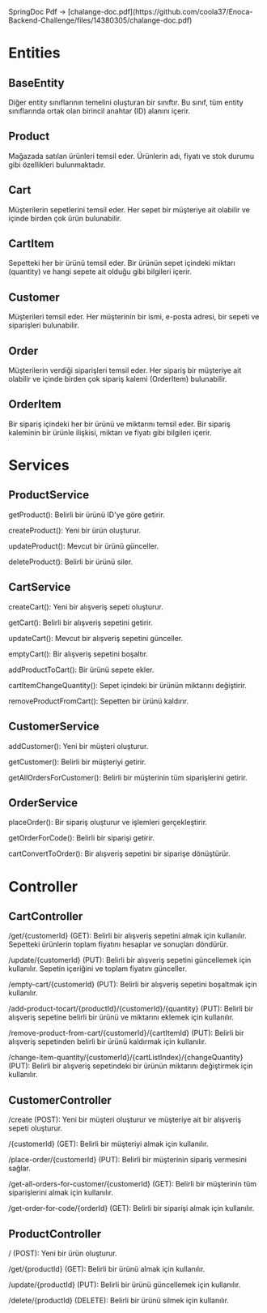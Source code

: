 <p> SpringDoc Pdf ->  [chalange-doc.pdf](https://github.com/coola37/Enoca-Backend-Challenge/files/14380305/chalange-doc.pdf)</p>

# Entities
## BaseEntity
<p>Diğer entity sınıflarının temelini oluşturan bir sınıftır. Bu sınıf, tüm entity sınıflarında ortak olan birincil anahtar (ID) alanını içerir.</p>

## Product
<p>Mağazada satılan ürünleri temsil eder. Ürünlerin adı, fiyatı ve stok durumu gibi özellikleri bulunmaktadır.</p>

## Cart
<p>Müşterilerin sepetlerini temsil eder. Her sepet bir müşteriye ait olabilir ve içinde birden çok ürün bulunabilir.</p>

## CartItem
<p>Sepetteki her bir ürünü temsil eder. Bir ürünün sepet içindeki miktarı (quantity) ve hangi sepete ait olduğu gibi bilgileri içerir.</p>

## Customer
<p>Müşterileri temsil eder. Her müşterinin bir ismi, e-posta adresi, bir sepeti ve siparişleri bulunabilir.</p>

## Order
<p>Müşterilerin verdiği siparişleri temsil eder. Her sipariş bir müşteriye ait olabilir ve içinde birden çok sipariş kalemi (OrderItem) bulunabilir.</p>

## OrderItem
<p>Bir sipariş içindeki her bir ürünü ve miktarını temsil eder. Bir sipariş kaleminin bir ürünle ilişkisi, miktarı ve fiyatı gibi bilgileri içerir.</p>
  
# Services
## ProductService
<p>getProduct(): Belirli bir ürünü ID'ye göre getirir.</p>
<p>createProduct(): Yeni bir ürün oluşturur.</p>
<p>updateProduct(): Mevcut bir ürünü günceller.</p>
<p>deleteProduct(): Belirli bir ürünü siler.</p>

## CartService
<p>createCart(): Yeni bir alışveriş sepeti oluşturur.</p>
<p>getCart(): Belirli bir alışveriş sepetini getirir.</p>
<p>updateCart(): Mevcut bir alışveriş sepetini günceller.</p>
<p>emptyCart(): Bir alışveriş sepetini boşaltır.</p>
<p>addProductToCart(): Bir ürünü sepete ekler.</p>
<p>cartItemChangeQuantity(): Sepet içindeki bir ürünün miktarını değiştirir.</p>
<p>removeProductFromCart(): Sepetten bir ürünü kaldırır.</p>

## CustomerService
<p>addCustomer(): Yeni bir müşteri oluşturur.</p>
<p>getCustomer(): Belirli bir müşteriyi getirir.</p>
<p>getAllOrdersForCustomer(): Belirli bir müşterinin tüm siparişlerini getirir.</p>

## OrderService
<p>placeOrder(): Bir sipariş oluşturur ve işlemleri gerçekleştirir.</p>
<p>getOrderForCode(): Belirli bir siparişi getirir.</p>
<p>cartConvertToOrder(): Bir alışveriş sepetini bir siparişe dönüştürür.</p>

# Controller
## CartController
<p>/get/{customerId} (GET): Belirli bir alışveriş sepetini almak için kullanılır. Sepetteki ürünlerin toplam fiyatını hesaplar ve sonuçları döndürür.</p>
<p>/update/{customerId} (PUT): Belirli bir alışveriş sepetini güncellemek için kullanılır. Sepetin içeriğini ve toplam fiyatını günceller.</p>
<p>/empty-cart/{customerId} (PUT): Belirli bir alışveriş sepetini boşaltmak için kullanılır.</p>
<p>/add-product-tocart/{productId}/{customerId}/{quantity} (PUT): Belirli bir alışveriş sepetine belirli bir ürünü ve miktarını eklemek için kullanılır.</p>
<p>/remove-product-from-cart/{customerId}/{cartItemId} (PUT): Belirli bir alışveriş sepetinden belirli bir ürünü kaldırmak için kullanılır.</p>
<p>/change-item-quantity/{customerId}/{cartListIndex}/{changeQuantity} (PUT): Belirli bir alışveriş sepetindeki bir ürünün miktarını değiştirmek için kullanılır.</p>

## CustomerController
<p>/create (POST): Yeni bir müşteri oluşturur ve müşteriye ait bir alışveriş sepeti oluşturur.</p>
<p>/{customerId} (GET): Belirli bir müşteriyi almak için kullanılır.</p>
<p>/place-order/{customerId} (PUT): Belirli bir müşterinin sipariş vermesini sağlar.</p>
<p>/get-all-orders-for-customer/{customerId} (GET): Belirli bir müşterinin tüm siparişlerini almak için kullanılır.</p>
<p>/get-order-for-code/{orderId} (GET): Belirli bir siparişi almak için kullanılır.</p>

## ProductController
<p>/ (POST): Yeni bir ürün oluşturur.</p>
<p>/get/{productId} (GET): Belirli bir ürünü almak için kullanılır.</p>
<p>/update/{productId} (PUT): Belirli bir ürünü güncellemek için kullanılır.</p>
<p>/delete/{productId} (DELETE): Belirli bir ürünü silmek için kullanılır.</p>
